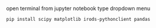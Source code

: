 ###

open terminal from jupyter notebook type dropdown menu

```
pip install scipy matplotlib irods-pythonclient pandas
```